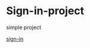 # Sign-in-project
<p>simple project</p>
<a href="https://hassantantawy-dev.github.io/Sign-in-project/">sign-in</a>

